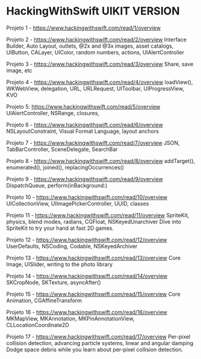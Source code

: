 # HackingWithSwift UIKIT VERSION

Projeto 1 - https://www.hackingwithswift.com/read/1/overview


Projeto 2  - https://www.hackingwithswift.com/read/2/overview
Interface Builder, 
Auto Layout, 
outlets,
@2x and @3x images, 
asset catalogs, 
UIButton, 
CALayer, 
UIColor, 
random numbers, 
actions, 
UIAlertController

Projeto 3 - https://www.hackingwithswift.com/read/3/overview
Share, save image, etc

Projeto 4 - https://www.hackingwithswift.com/read/4/overview
loadView(), WKWebView, delegation, URL, URLRequest, UIToolbar, UIProgressView, KVO 


Projeto 5: https://www.hackingwithswift.com/read/5/overview
UIAlertController, NSRange, closures,

Projeto 6 - https://www.hackingwithswift.com/read/6/overview
NSLayoutConstraint, Visual Format Language, layout anchors

Projeto 7 - https://www.hackingwithswift.com/read/7/overview
JSON, TabBarController, SceneDelegate, SearchBar 

Projeto 8 - https://www.hackingwithswift.com/read/8/overview 
addTarget(), enumerated(), joined(), replacingOccurrences()

Projeto 9 - https://www.hackingwithswift.com/read/9/overview
DispatchQueue, perform(inBackground:)

Projeto 10 - https://www.hackingwithswift.com/read/10/overview
UICollectionView, UIImagePickerController, UUID, classes

Projeto 11 - https://www.hackingwithswift.com/read/11/overview
SpriteKit, physics, blend modes, radians, CGFloat, NSKeyedUnarchiver
Dive into SpriteKit to try your hand at fast 2D games.


Projeto 12 - https://www.hackingwithswift.com/read/12/overview
UserDefaults, NSCoding, Codable, NSKeyedArchiver

Projeto 13 - https://www.hackingwithswift.com/read/13/overview
Core Image, UISlider, writing to the photo library


Projeto 14 - https://www.hackingwithswift.com/read/14/overview
SKCropNode, SKTexture, asyncAfter()


Projeto 15 - https://www.hackingwithswift.com/read/15/overview
Core Animation, CGAffineTransform


Projeto 16 - https://www.hackingwithswift.com/read/16/overview
MKMapView, MKAnnotation, MKPinAnnotationView, CLLocationCoordinate2D


Projeto 17 - https://www.hackingwithswift.com/read/17/overview
Per-pixel collision detection, advancing particle systems, linear and angular damping
Dodge space debris while you learn about per-pixel collision detection.
